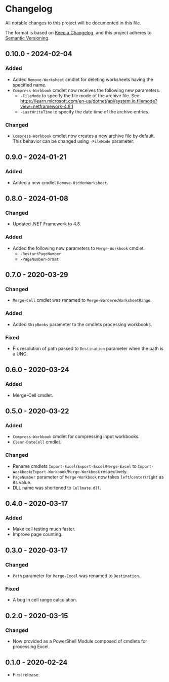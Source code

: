 # Changelog
All notable changes to this project will be documented in this file.

The format is based on [Keep a Changelog](https://keepachangelog.com/en/1.0.0/),
and this project adheres to [Semantic Versioning](https://semver.org/spec/v2.0.0.html).

## 0.10.0 - 2024-02-04
### Added
- Added `Remove-Worksheet` cmdlet for deleting worksheets having the specified name.
- `Compress-Workbook` cmdlet now receives the following new parameters.
    - `-FileMode` to specify the file mode of the archive file.
      See https://learn.microsoft.com/en-us/dotnet/api/system.io.filemode?view=netframework-4.8.1
    - `-LastWriteTime` to specify the date time of the archive entries.

### Changed
- `Compress-Workbook` cmdlet now creates a new archive file by default.
  This behavior can be changed using `-FileMode` parameter.

## 0.9.0 - 2024-01-21

### Added
- Added a new cmdlet `Remove-HiddenWorksheet`.

## 0.8.0 - 2024-01-08
### Changed
- Updated .NET Framework to 4.8.

### Added
- Added the following new parameters to `Merge-Workbook` cmdlet.
    - `-RestartPageNumber`
    - `-PageNumberFormat`

## 0.7.0 - 2020-03-29
### Changed
- `Merge-Cell` cmdlet was renamed to `Merge-BorderedWorksheetRange`.

### Added
- Added `SkipBooks` parameter to the cmdlets processing workbooks.

### Fixed
- Fix resolution of path passed to `Destination` parameter when the path is a UNC.

## 0.6.0 - 2020-03-24
### Added
- Merge-Cell cmdlet.

## 0.5.0 - 2020-03-22
### Added
- `Compress-Workbook` cmdlet for compressing input workbooks.
- `Clear-DateCell` cmdlet.

### Changed
- Rename cmdlets `Import-Excel`/`Export-Excel`/`Merge-Excel` to
`Import-Workbook`/`Export-Workbook`/`Merge-Workbook` respectively.
- `PageNumber` parameter of `Merge-Workbook` now takes `left`/`center`/`right` as its value.
- DLL name was shortened to `Cellmate.dll`.

## 0.4.0 - 2020-03-17
### Added
- Make cell testing much faster.
- Improve page counting.

## 0.3.0 - 2020-03-17
### Changed
- `Path` parameter for `Merge-Excel` was renamed to `Destination`.

### Fixed
- A bug in cell range calculation.

## 0.2.0 - 2020-03-15
### Changed
- Now provided as a PowerShell Module composed of cmdlets for processing Excel.

## 0.1.0 - 2020-02-24
- First release.
